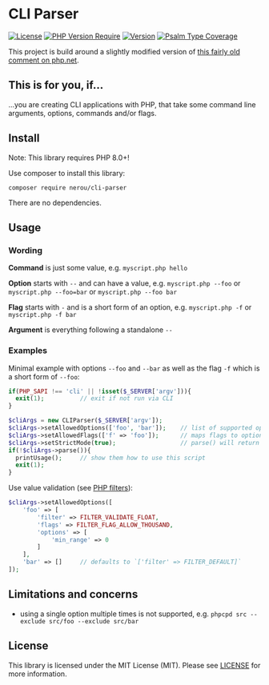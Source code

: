 # CLI Parser

[![License](http://poser.pugx.org/nerou/cli-parser/license)](https://packagist.org/packages/nerou/cli-parser)
[![PHP Version Require](http://poser.pugx.org/nerou/cli-parser/require/php)](https://packagist.org/packages/nerou/cli-parser)
[![Version](http://poser.pugx.org/nerou/cli-parser/version)](https://packagist.org/packages/nerou/cli-parser)
[![Psalm Type Coverage](https://shepherd.dev/github/nerou42/CLIParser/coverage.svg)](https://packagist.org/packages/nerou/cli-parser)

This project is build around a slightly modified version of [this fairly old comment on php.net](https://www.php.net/manual/en/features.commandline.php#83843).

## This is for you, if...

...you are creating CLI applications with PHP, that take some command line arguments, options, commands and/or flags.

## Install

Note: This library requires PHP 8.0+!

Use composer to install this library:

`composer require nerou/cli-parser`

There are no dependencies.

## Usage

### Wording

**Command** is just some value, e.g. `myscript.php hello`

**Option** starts with `--` and can have a value, e.g. `myscript.php --foo` or `myscript.php --foo=bar` or `myscript.php --foo bar`

**Flag** starts with `-` and is a short form of an option, e.g. `myscript.php -f` or `myscript.php -f bar`

**Argument** is everything following a standalone `--`

### Examples

Minimal example with options `--foo` and `--bar` as well as the flag `-f` which is a short form of `--foo`:

```php
if(PHP_SAPI !== 'cli' || !isset($_SERVER['argv'])){
  exit(1);          // exit if not run via CLI
}

$cliArgs = new CLIParser($_SERVER['argv']);
$cliArgs->setAllowedOptions(['foo', 'bar']);    // list of supported options
$cliArgs->setAllowedFlags(['f' => 'foo']);      // maps flags to options
$cliArgs->setStrictMode(true);                  // parse() will return `false` if there are options/flags that are not allowed
if(!$cliArgs->parse()){
  printUsage();     // show them how to use this script
  exit(1);
}
```

Use value validation (see [PHP filters](https://www.php.net/manual/en/filter.filters.php)):

```php
$cliArgs->setAllowedOptions([
    'foo' => [
        'filter' => FILTER_VALIDATE_FLOAT,
        'flags' => FILTER_FLAG_ALLOW_THOUSAND,
        'options' => [
            'min_range' => 0
        ]
    ], 
    'bar' => []     // defaults to `['filter' => FILTER_DEFAULT]`
]);
```

## Limitations and concerns

- using a single option multiple times is not supported, e.g. `phpcpd src --exclude src/foo --exclude src/bar`

## License

This library is licensed under the MIT License (MIT). Please see [LICENSE](LICENSE) for more information.
